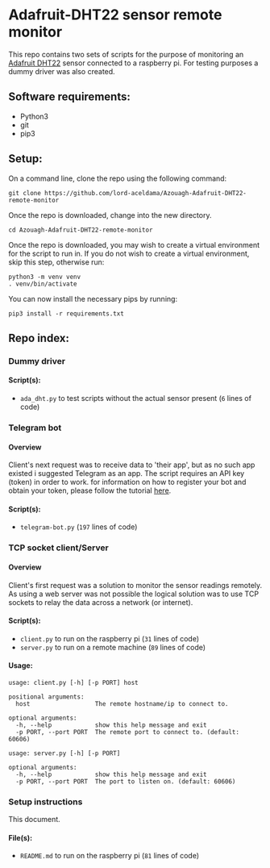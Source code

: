 # Adafruit-DHT22 sensor remote monitor
This repo contains two sets of scripts for the purpose of monitoring an [Adafruit DHT22](https://www.adafruit.com/product/385)
sensor connected to a raspberry pi. For testing purposes a dummy driver was also created.


## Software requirements:
 - Python3
 - git
 - pip3


## Setup:
On a command line, clone the repo using the following command:
```shell script
git clone https://github.com/lord-aceldama/Azouagh-Adafruit-DHT22-remote-monitor
``` 

Once the repo is downloaded, change into the new directory. 
```shell script
cd Azouagh-Adafruit-DHT22-remote-monitor
``` 

Once the repo is downloaded, you may wish to create a virtual environment for the script to run in. If you do not wish 
to create a virtual environment, skip this step, otherwise run:
```shell script
python3 -m venv venv
. venv/bin/activate
``` 

You can now install the necessary pips by running:
```shell script
pip3 install -r requirements.txt
```


## Repo index:
### Dummy driver
#### Script(s):
 - `ada_dht.py` to test scripts without the actual sensor present (`6` lines of code)

 
### Telegram bot
#### Overview
Client's next request was to receive data to 'their app', but as no such app existed i suggested Telegram as an app. The
script requires an API key (token) in order to work. for information on how to register your bot and obtain your token,
please follow the tutorial [here](https://core.telegram.org/bots#6-botfather).
#### Script(s):
 - `telegram-bot.py` (`197` lines of code)


### TCP socket client/Server
#### Overview
Client's first request was a solution to monitor the sensor readings remotely. As using a web server was not possible
the logical solution was to use TCP sockets to relay the data across a network (or internet). 
#### Script(s):
 - `client.py` to run on the raspberry pi (`31` lines of code)
 - `server.py` to run on a remote machine (`89` lines of code)
#### Usage:
```shell script
usage: client.py [-h] [-p PORT] host

positional arguments:
  host                  The remote hostname/ip to connect to.

optional arguments:
  -h, --help            show this help message and exit
  -p PORT, --port PORT  The remote port to connect to. (default: 60606)
```

```shell script
usage: server.py [-h] [-p PORT]

optional arguments:
  -h, --help            show this help message and exit
  -p PORT, --port PORT  The port to listen on. (default: 60606)
```

### Setup instructions
This document.
#### File(s):
 - `README.md` to run on the raspberry pi (`81` lines of code)
